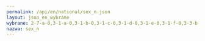 ```yaml
---
permalink: /api/en/national/sex_n.json
layout: json_en_wybrane
wybrane: 2-7-a-0,3-1-a-0,3-1-b-0,3-1-c-0,3-1-d-0,3-1-e-0,3-1-f-0,3-3-b-0,4-4-a-0,5-1-a-0,5-1-b-0,5-1-c-0,5-3-a-0,8-3-a-0,8-5-a-0,8-7-a-0
nazwa: sex_n
---
```

